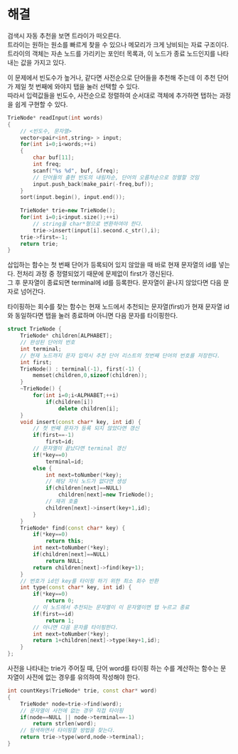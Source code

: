 # 해결 
검색시 자동 추천을 보면 트라이가 떠오른다.  
트라이는 원하는 원소를 빠르게 찾을 수 있으나 메모리가 크게 낭비되는 자료 구조이다.  
트라이의 객체는 자손 노드를 가리키는 포인터 목록과, 이 노드가 종료 노드인지를 나타내는 값을 가지고 있다.  

이 문제에서 빈도수가 높거나, 같다면 사전순으로 단어들을 추천해 주는데 이 추천 단어가 제일 첫 번째에 와야지 탭을 눌러 선택할 수 있다.  
따라서 입력값들을 빈도수, 사전순으로 정렬하여 순서대로 객체에 추가하면 탭하는 과정을 쉽게 구현할 수 있다.  
```c++
TrieNode* readInput(int words) 
{
    // <빈도수, 문자열>
    vector<pair<int,string> > input;
    for(int i=0;i<words;++i)
    {
        char buf[11];
        int freq;
        scanf("%s %d", buf, &freq);
        // 단어들의 출현 빈도의 내림차순, 단어의 오름차순으로 정렬할 것임
        input.push_back(make_pair(-freq,buf));
    }
    sort(input.begin(), input.end());
    
    TrieNode* trie=new TrieNode();
    for(int i=0;i<input.size();++i)
        // string을 char*형으로 변환하여야 한다.
        trie->insert(input[i].second.c_str(),i);
    trie->first=-1;
    return trie;
}
```

삽입하는 함수는 첫 번째 단어가 등록되어 있지 않았을 때 바로 현재 문자열의 id를 넣는다. 전처리 과정 중 정렬되었기 때문에 문제없이 first가 갱신된다.  
그 후 문자열이 종료되면 terminal에 id를 등록한다. 문자열이 끝나지 않았다면 다음 문자로 넘어간다.  

타이핑하는 회수를 찾는 함수는 현재 노드에서 추천되는 문자열(first)가 현재 문자열 id와 동일하다면 탭을 눌러 종료하며 아니면 다음 문자를 타이핑한다.  
```c++
struct TrieNode {
    TrieNode* children[ALPHABET];
    // 완성된 단어의 번호
    int terminal;
    // 현재 노드까지 문자 입력시 추천 단어 리스트의 첫번째 단어의 번호를 저장한다.
    int first;
    TrieNode() : terminal(-1), first(-1) {
        memset(children,0,sizeof(children));
    }
    ~TrieNode() {
        for(int i=0;i<ALPHABET;++i)
            if(children[i])
                delete children[i];
    }
    void insert(const char* key, int id) {
        // 첫 번째 문자가 등록 되지 않았다면 갱신
        if(first==-1)
            first=id;
        // 문자열이 끝났다면 terminal 갱신
        if(*key==0)
            terminal=id;
        else {
            int next=toNumber(*key);
            // 해당 자식 노드가 없다면 생성
            if(children[next]==NULL)
                children[next]=new TrieNode();
            // 재귀 호출
            children[next]->insert(key+1,id);
        }
    }
    TrieNode* find(const char* key) {
        if(*key==0)
            return this;
        int next=toNumber(*key);
        if(children[next]==NULL)
            return NULL;
        return children[next]->find(key+1);
    }
    // 번호가 id인 key를 타이핑 하기 위한 최소 회수 반환
    int type(const char* key, int id) {
        if(*key==0)
            return 0;
        // 이 노드에서 추천되는 문자열이 이 문자열이면 탭 누르고 종료
        if(first==id)
            return 1;
        // 아니면 다음 문자를 타이핑한다.
        int next=toNumber(*key);
        return 1+children[next]->type(key+1,id);
    }
};
```

사전을 나타내는 trie가 주어질 때, 단어 word를 타이핑 하는 수를 계산하는 함수는 문자열이 사전에 없는 경우를 유의하여 작성해야 한다.  
```c++
int countKeys(TrieNode* trie, const char* word)
{
    TrieNode* node=trie->find(word);
    // 문자열이 사전에 없는 경우 직접 타이핑
    if(node==NULL || node->terminal==-1)
        return strlen(word);
    // 탐색하면서 타이핑할 방법을 찾는다.  
    return trie->type(word,node->terminal);
}
```
